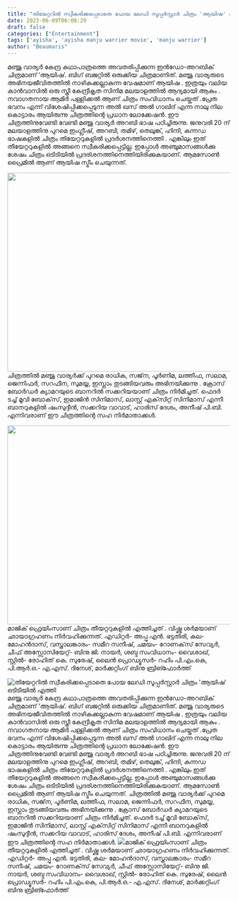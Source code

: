```yaml
---
title: "തിയേറ്ററിൽ സ്വീകരിക്കപ്പെടാതെ പോയ ലേഡി സൂപ്പർസ്റ്റാർ ചിത്രം 'ആയിഷ' ഒടിടിയിൽ എത്തി"
date: 2023-06-09T06:08:29
draft: false
categories: ["Entertainment"]
tags: ['ayisha', 'ayisha manju warrier movie', 'manju warrier']
author: "Beaumaris"
---
```


മഞ്ജു വാര്യര്‍ കേന്ദ്ര കഥാപാത്രത്തെ അവതരിപ്പിക്കുന്ന ഇൻഡോ-അറബിക് ചിത്രമാണ് ‘ആയിഷ’. ബിഗ് ബജറ്റില്‍ ഒരുക്കിയ ചിത്രമാണിത്. മഞ്ജു വാര്യരുടെ അഭിനയജീവിതത്തിൽ നാഴികക്കല്ലാകുന്ന വേഷമാണ് ആയിഷ . ഇത്രയും വലിയ കാന്‍വാസില്‍ ഒരു സ്ത്രീ കേന്ദ്രീകൃത സിനിമ മലയാളത്തില്‍ ആദ്യമായി ആകും . നവാഗതനായ ആമിര്‍ പള്ളിക്കല്‍ ആണ് ചിത്രം സംവിധാനം ചെയ്തത് .പ്രേത ഭവനം എന്ന് വിശേഷിപ്പിക്കപ്പെടുന്ന അല്‍ ഖസ് അല്‍ ഗാഖിദ് എന്ന നാലു നില കൊട്ടാരം ആയിരുന്നു ചിത്രത്തിന്റെ പ്രധാന ലോക്കേഷന്‍. ഈ ചിത്രത്തിനുവേണ്ടി വേണ്ടി മഞ്ജു വാര്യര്‍ അറബി ഭാഷ പഠിച്ചിരുന്നു. ജനുവരി 20 ന് മലയാളത്തിനു പുറമെ ഇംഗ്ലീഷ്, അറബി, തമിഴ്, തെലുങ്ക്, ഹിന്ദി, കന്നഡ ഭാഷകളിൽ ചിത്രം തിയേറ്ററുകളിൽ പ്രദർശനത്തിനെത്തി . എങ്കിലും ഇത് തീയേറ്ററുകളിൽ അങ്ങനെ സ്വീകരിക്കപ്പെട്ടില്ല. ഇപ്പോൾ അഞ്ചുമാസങ്ങൾക്കു ശേഷം ചിത്രം ഒടിടിയിൽ പ്രദര്ശനത്തിനെത്തിയിരിക്കുകയാണ്‌. ആമസോൺ പ്രൈമിൽ ആണ് ആയിഷ സ്ട്രീം ചെയുന്നത്.

<a href="https://cdn.boolokam.com/articles/2023/06/ddddd.jpg"><img class="size-large wp-image-398880 aligncenter" src="https://cdn.boolokam.com/articles/2023/06/ddddd-1024x576.jpg" alt="" width="800" height="450" /></a>ചിത്രത്തിൽ മഞ്ജു വാര്യര്‍ക്ക് പുറമെ രാധിക, സജ്‌ന, പൂര്‍ണിമ, ലത്തീഫ, സലാമ, ജെന്നിഫര്‍, സറഫീന, സുമയ്യ, ഇസ്ലാം തുടങ്ങിയവരും അഭിനയിക്കുന്നു . ക്രോസ് ബോര്‍ഡര്‍ ക്യാമറയുടെ ബാനറില്‍ സക്കറിയയാണ് ചിത്രം നിര്‍മിച്ചത്. ഫെദര്‍ ടച്ച് മൂവി ബോക്‌സ്, ഇമാജിന്‍ സിനിമാസ്, ലാസ്റ്റ് എക്‌സിറ്റ് സിനിമാസ് എന്നീ ബാനറുകളില്‍ ഷംസുദ്ദീന്‍, സക്കറിയ വാവാട്, ഹാരിസ് ദേശം, അനീഷ് പി.ബി. എന്നിവരാണ് ഈ ചിത്രത്തിന്റെ സഹ നിര്‍മാതാക്കള്‍.

<a href="https://cdn.boolokam.com/articles/2023/06/e22.jpg"><img class="size-full wp-image-398877 aligncenter" src="https://cdn.boolokam.com/articles/2023/06/e22.jpg" alt="" width="800" height="450" /></a>മാജിക് ഫ്രെയിംസാണ് ചിത്രം തീയറ്ററുകളില്‍ എത്തിച്ചത് . വിഷ്ണു ശര്‍മയാണ് ഛായാഗ്രഹണം നിര്‍വഹിക്കുന്നത്. എഡിറ്റര്‍- അപ്പു എന്‍. ഭട്ടതിരി, കല- മോഹന്‍ദാസ്, വസ്ത്രാലങ്കാരം- സമീറ സനീഷ്, ചമയം- റോണക്‌സ് സേവ്യര്‍, ചീഫ് അസ്സോസിയേറ്റ്- ബിനു ജി. നായര്‍, ശബ്ദ സംവിധാനം- വൈശാഖ്, സ്റ്റില്‍- രോഹിത് കെ. സുരേഷ്, ലൈന്‍ പ്രൊഡ്യൂസര്‍- റഹിം പി.എം.കെ, പി.ആര്‍.ഒ.- എ.എസ്. ദിനേശ്, മാർക്കറ്റിംഗ് ബിനു ബ്രിങ്ഫോർത്ത്


![തിയേറ്ററിൽ സ്വീകരിക്കപ്പെടാതെ പോയ ലേഡി സൂപ്പർസ്റ്റാർ ചിത്രം 'ആയിഷ' ഒടിടിയിൽ എത്തി](https://cdn.boolokam.com/articles/2023/06/ddddd-1024x576.jpg)മഞ്ജു വാര്യര്‍ കേന്ദ്ര കഥാപാത്രത്തെ അവതരിപ്പിക്കുന്ന ഇൻഡോ-അറബിക് ചിത്രമാണ് ‘ആയിഷ’. ബിഗ് ബജറ്റില്‍ ഒരുക്കിയ ചിത്രമാണിത്. മഞ്ജു വാര്യരുടെ അഭിനയജീവിതത്തിൽ നാഴികക്കല്ലാകുന്ന വേഷമാണ് ആയിഷ . ഇത്രയും വലിയ കാന്‍വാസില്‍ ഒരു സ്ത്രീ കേന്ദ്രീകൃത സിനിമ മലയാളത്തില്‍ ആദ്യമായി ആകും . നവാഗതനായ ആമിര്‍ പള്ളിക്കല്‍ ആണ് ചിത്രം സംവിധാനം ചെയ്തത് .പ്രേത ഭവനം എന്ന് വിശേഷിപ്പിക്കപ്പെടുന്ന അല്‍ ഖസ് അല്‍ ഗാഖിദ് എന്ന നാലു നില കൊട്ടാരം ആയിരുന്നു ചിത്രത്തിന്റെ പ്രധാന ലോക്കേഷന്‍. ഈ ചിത്രത്തിനുവേണ്ടി വേണ്ടി മഞ്ജു വാര്യര്‍ അറബി ഭാഷ പഠിച്ചിരുന്നു. ജനുവരി 20 ന് മലയാളത്തിനു പുറമെ ഇംഗ്ലീഷ്, അറബി, തമിഴ്, തെലുങ്ക്, ഹിന്ദി, കന്നഡ ഭാഷകളിൽ ചിത്രം തിയേറ്ററുകളിൽ പ്രദർശനത്തിനെത്തി . എങ്കിലും ഇത് തീയേറ്ററുകളിൽ അങ്ങനെ സ്വീകരിക്കപ്പെട്ടില്ല. ഇപ്പോൾ അഞ്ചുമാസങ്ങൾക്കു ശേഷം ചിത്രം ഒടിടിയിൽ പ്രദര്ശനത്തിനെത്തിയിരിക്കുകയാണ്‌. ആമസോൺ പ്രൈമിൽ ആണ് ആയിഷ സ്ട്രീം ചെയുന്നത്. [](https://cdn.boolokam.com/articles/2023/06/ddddd.jpg)ചിത്രത്തിൽ മഞ്ജു വാര്യര്‍ക്ക് പുറമെ രാധിക, സജ്‌ന, പൂര്‍ണിമ, ലത്തീഫ, സലാമ, ജെന്നിഫര്‍, സറഫീന, സുമയ്യ, ഇസ്ലാം തുടങ്ങിയവരും അഭിനയിക്കുന്നു . ക്രോസ് ബോര്‍ഡര്‍ ക്യാമറയുടെ ബാനറില്‍ സക്കറിയയാണ് ചിത്രം നിര്‍മിച്ചത്. ഫെദര്‍ ടച്ച് മൂവി ബോക്‌സ്, ഇമാജിന്‍ സിനിമാസ്, ലാസ്റ്റ് എക്‌സിറ്റ് സിനിമാസ് എന്നീ ബാനറുകളില്‍ ഷംസുദ്ദീന്‍, സക്കറിയ വാവാട്, ഹാരിസ് ദേശം, അനീഷ് പി.ബി. എന്നിവരാണ് ഈ ചിത്രത്തിന്റെ സഹ നിര്‍മാതാക്കള്‍. [![](https://cdn.boolokam.com/articles/2023/06/e22.jpg)](https://cdn.boolokam.com/articles/2023/06/e22.jpg)മാജിക് ഫ്രെയിംസാണ് ചിത്രം തീയറ്ററുകളില്‍ എത്തിച്ചത് . വിഷ്ണു ശര്‍മയാണ് ഛായാഗ്രഹണം നിര്‍വഹിക്കുന്നത്. എഡിറ്റര്‍- അപ്പു എന്‍. ഭട്ടതിരി, കല- മോഹന്‍ദാസ്, വസ്ത്രാലങ്കാരം- സമീറ സനീഷ്, ചമയം- റോണക്‌സ് സേവ്യര്‍, ചീഫ് അസ്സോസിയേറ്റ്- ബിനു ജി. നായര്‍, ശബ്ദ സംവിധാനം- വൈശാഖ്, സ്റ്റില്‍- രോഹിത് കെ. സുരേഷ്, ലൈന്‍ പ്രൊഡ്യൂസര്‍- റഹിം പി.എം.കെ, പി.ആര്‍.ഒ.- എ.എസ്. ദിനേശ്, മാർക്കറ്റിംഗ് ബിനു ബ്രിങ്ഫോർത്ത്
